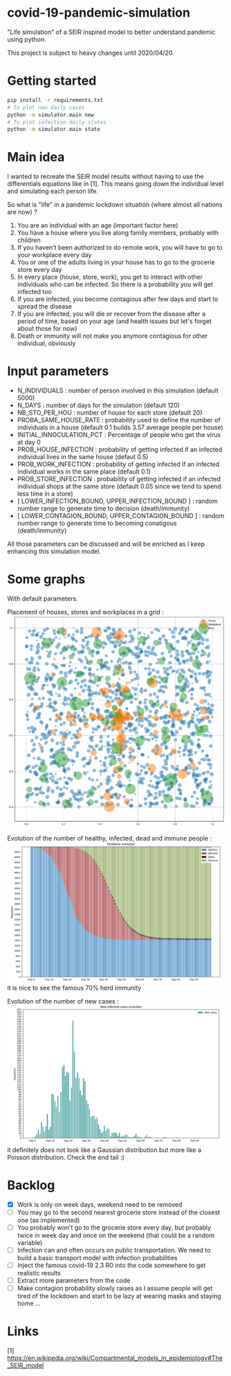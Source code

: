 # covid-19-pandemic-simulation
"Life simulation" of a SEIR inspired model to better understand pandemic using python.

This project is subject to heavy changes until 2020/04/20.

# Getting started
```bash
pip install -r requirements.txt
# To plot new daily cases
python -m simulator.main new  
# To plot infection daily states
python -m simulator.main state  
```

# Main idea
I wanted to recreate the SEIR model results without having to use the differentials equations like in [1]. This means going down the individual level and simulating each person life.

So what is "life" in a pandemic lockdown situation (where almost all nations are now) ?

1. You are an individual with an age (important factor here)
2. You have a house where you live along family members, probably with children
3. If you haven't been authorized to do remote work, you will have to go to your workplace every day
4. You or one of the adults living in your house has to go to the grocerie store every day
5. In every place (house, store, work), you get to interact with other individuals who can be infected. So there is a probability you will get infected too
6. If you are infected, you become contagious after few days and start to spread the disease
7. If you are infected, you will die or recover from the disease after a period of time, based on your age (and health issues but let's forget about those for now)
8. Death or immunity will not make you anymore contagious for other individual, obviously


# Input parameters
* N_INDIVIDUALS : number of person involved in this simulation (default 5000)
* N_DAYS : number of days for the simulation (default 120)
* NB_STO_PER_HOU : number of house for each store (default 20)
* PROBA_SAME_HOUSE_RATE : probability used to define the number of individuals in a house (default 0.1 builds 3.57 average people per house)
* INITIAL_INNOCULATION_PCT : Percentage of people who get the virus at day 0
* PROB_HOUSE_INFECTION : probability of getting infected if an infected individual lives in the same house (defaut 0.5)
* PROB_WORK_INFECTION : probability of getting infected if an infected individual works in the same place (default 0.1)
* PROB_STORE_INFECTION : probability of getting infected if an infected individual shops at the same store (default 0.05 since we tend to spend less time in a store)
* [ LOWER_INFECTION_BOUND, UPPER_INFECTION_BOUND ] : random number range to generate time to decision (death/immunity) 
* [ LOWER_CONTAGION_BOUND, UPPER_CONTAGION_BOUND ] : random number range to generate time to becoming conatigous (death/immunity) 


All those parameters can be discussed and will be enriched as I keep enhancing this simulation model.

# Some graphs
With default parameters.

Placement of houses, stores and workplaces in a grid :
![Geographical position](/images/geo_placement.png)

Evolution of the number of healthy, infected, dead and immune people :
![Population infection state](/images/propagation.png)
it is nice to see the famous 70% herd immunity

Evolution of the number of new cases :
![Population infection state](/images/newcases.png)
it definitely does not look like a Gaussian distribution but more like a Poisson distribution. Check the end tail :)

# Backlog
- [x]  Work is only on week days, weekend need to be removed
- [ ] You may go to the second nearest grocerie store instead of the closest one (as implemented)
- [ ]  You probably won't go to the grocerie store every day, but probably twice in week day and once on the weekend (that could be a random variable)
- [ ]  Infection can and often occurs on public transportation. We need to build a basic transport model with infection probabilities
- [ ]  Inject the famous covid-19 2.3 R0 into the code somewhere to get realistic results
- [ ]  Extract more parameters from the code
- [ ]  Make contagion probability slowly raises as I assume people will get tired of the lockdown and start to be lazy at wearing masks and staying home ...

# Links
[1] https://en.wikipedia.org/wiki/Compartmental_models_in_epidemiology#The_SEIR_model
